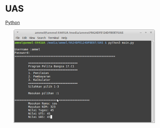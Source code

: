 # UAS
[Python](https://www.python.org/)
<p align="center">
<img src="https://github.com/Ammelya/UAS/blob/master/ammel.png" width="450" height="300" />
</p>
